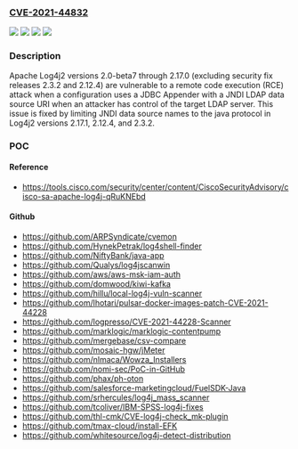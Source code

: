 ### [CVE-2021-44832](https://cve.mitre.org/cgi-bin/cvename.cgi?name=CVE-2021-44832)
![](https://img.shields.io/static/v1?label=Product&message=Apache%20Log4j2&color=blue)
![](https://img.shields.io/static/v1?label=Version&message=log4j-core%3C%202.17.1%20&color=brighgreen)
![](https://img.shields.io/static/v1?label=Vulnerability&message=CWE-20%20Improper%20Input%20Validation&color=brighgreen)
![](https://img.shields.io/static/v1?label=Vulnerability&message=CWE-74%20Improper%20Neutralization%20of%20Special%20Elements%20in%20Output%20Used%20by%20a%20Downstream%20Component%20('Injection')&color=brighgreen)

### Description

Apache Log4j2 versions 2.0-beta7 through 2.17.0 (excluding security fix releases 2.3.2 and 2.12.4) are vulnerable to a remote code execution (RCE) attack when a configuration uses a JDBC Appender with a JNDI LDAP data source URI when an attacker has control of the target LDAP server. This issue is fixed by limiting JNDI data source names to the java protocol in Log4j2 versions 2.17.1, 2.12.4, and 2.3.2.

### POC

#### Reference
- https://tools.cisco.com/security/center/content/CiscoSecurityAdvisory/cisco-sa-apache-log4j-qRuKNEbd

#### Github
- https://github.com/ARPSyndicate/cvemon
- https://github.com/HynekPetrak/log4shell-finder
- https://github.com/NiftyBank/java-app
- https://github.com/Qualys/log4jscanwin
- https://github.com/aws/aws-msk-iam-auth
- https://github.com/domwood/kiwi-kafka
- https://github.com/hillu/local-log4j-vuln-scanner
- https://github.com/lhotari/pulsar-docker-images-patch-CVE-2021-44228
- https://github.com/logpresso/CVE-2021-44228-Scanner
- https://github.com/marklogic/marklogic-contentpump
- https://github.com/mergebase/csv-compare
- https://github.com/mosaic-hgw/jMeter
- https://github.com/nlmaca/Wowza_Installers
- https://github.com/nomi-sec/PoC-in-GitHub
- https://github.com/phax/ph-oton
- https://github.com/salesforce-marketingcloud/FuelSDK-Java
- https://github.com/srhercules/log4j_mass_scanner
- https://github.com/tcoliver/IBM-SPSS-log4j-fixes
- https://github.com/thl-cmk/CVE-log4j-check_mk-plugin
- https://github.com/tmax-cloud/install-EFK
- https://github.com/whitesource/log4j-detect-distribution

